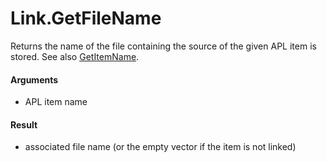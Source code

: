 # Link.GetFileName

Returns the name of the file containing the source of the given APL item is stored.  See also [GetItemName](Link.GetItemName.md).

#### Arguments

- APL item name

#### Result

- associated file name (or the empty vector if the item is not linked)